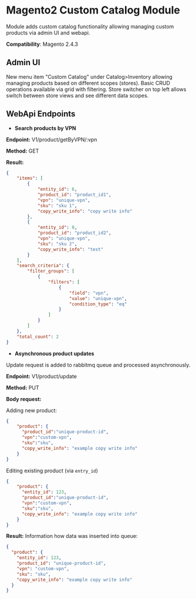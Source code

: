 # Magento2 Custom Catalog Module
Module adds custom catalog functionality allowing
managing custom products via admin UI and webapi.

**Compatibility**: Magento 2.4.3

## Admin UI
New menu item "Custom Catalog" under Catalog>Inventory 
allowing managing products based on different scopes (stores). 
Basic CRUD operations available via grid with filtering. 
Store switcher on top left allows switch between store views and see different data scopes.

## WebApi Endpoints
* **Search products by VPN**

**Endpoint:** V1/product/getByVPN/:vpn

**Method:** GET

**Result:** 
```json
{
    "items": [
        {
            "entity_id": 6,
            "product_id": "product_id1",
            "vpn": "unique-vpn",
            "sku": "sku 1",
            "copy_write_info": "copy write info"
        },
        {
            "entity_id": 8,
            "product_id": "product_id2",
            "vpn": "unique-vpn",
            "sku": "sku 2",
            "copy_write_info": "test"
        }
    ],
    "search_criteria": {
        "filter_groups": [
            {
                "filters": [
                    {
                        "field": "vpn",
                        "value": "unique-vpn",
                        "condition_type": "eq"
                    }
                ]
            }
        ]
    },
    "total_count": 2
}

```

* **Asynchronous product updates** 

Update request is added to rabbitmq queue and processed asynchronously. 

**Endpoint:** V1/product/update

**Method:** PUT

**Body request:** 

Adding new product:
```json
{
    "product": {
      "product_id":"unique-product-id",
      "vpn":"custom-vpn",
      "sku":"sku",
      "copy_write_info": "example copy write info"
    }
}

```
Editing existing product (via `entry_id`)
```json
{
    "product": {
      "entity_id": 123,
      "product_id":"unique-product-id",
      "vpn":"custom-vpn",
      "sku":"sku",
      "copy_write_info": "example copy write info"
    }
}

```


**Result:** Information how data was inserted into queue:
```json
{
  "product": {
    "entity_id": 123,
    "product_id": "unique-product-id",
    "vpn": "custom-vpn",
    "sku": "sku",
    "copy_write_info": "example copy write info"
  }
}

```


    
